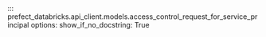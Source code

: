 ::: prefect_databricks.api_client.models.access_control_request_for_service_principal
    options:
      show_if_no_docstring: True